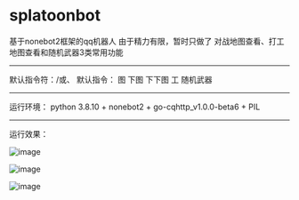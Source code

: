 # splatoonbot
基于nonebot2框架的qq机器人 由于精力有限，暂时只做了 对战地图查看、打工地图查看和随机武器3类常用功能

---------------
默认指令符：/或、
默认指令： 图 下图  下下图  工  随机武器

---------------
运行环境：
python 3.8.10 + nonebot2 + go-cqhttp_v1.0.0-beta6 + PIL

---------------
运行效果：

![image](https://user-images.githubusercontent.com/3379460/133253452-cce17617-b105-4595-977b-654684215858.png)

![image](https://user-images.githubusercontent.com/3379460/133253351-ecd90f5f-e9d8-4074-973c-38a3c45c3868.png)

![image](https://user-images.githubusercontent.com/3379460/133253404-ed57585a-f2d8-49b8-a5f0-cb6a3039fd60.png)


